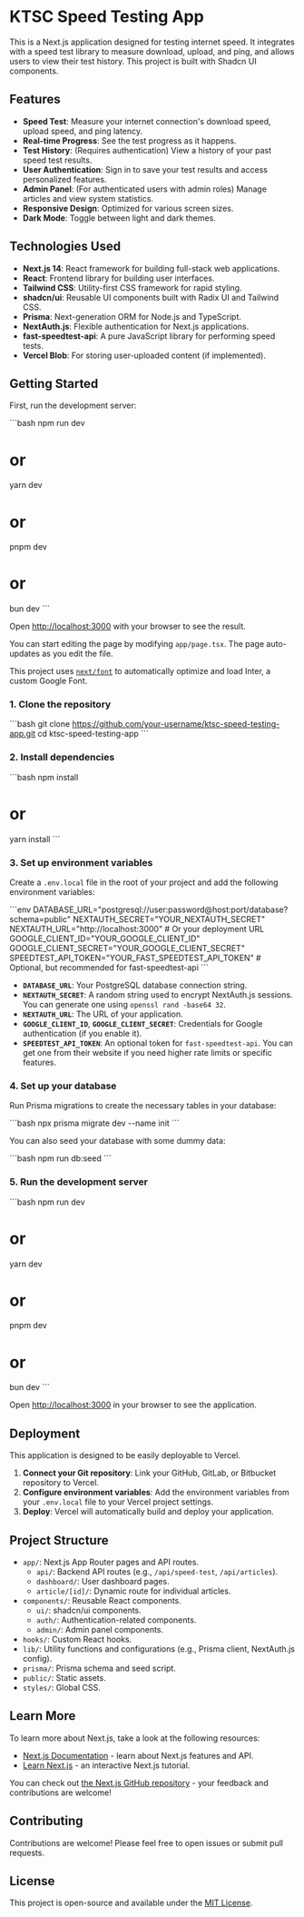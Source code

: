 # KTSC Speed Testing App

This is a Next.js application designed for testing internet speed. It integrates with a speed test library to measure download, upload, and ping, and allows users to view their test history. This project is built with Shadcn UI components.

## Features

- **Speed Test**: Measure your internet connection's download speed, upload speed, and ping latency.
- **Real-time Progress**: See the test progress as it happens.
- **Test History**: (Requires authentication) View a history of your past speed test results.
- **User Authentication**: Sign in to save your test results and access personalized features.
- **Admin Panel**: (For authenticated users with admin roles) Manage articles and view system statistics.
- **Responsive Design**: Optimized for various screen sizes.
- **Dark Mode**: Toggle between light and dark themes.

## Technologies Used

- **Next.js 14**: React framework for building full-stack web applications.
- **React**: Frontend library for building user interfaces.
- **Tailwind CSS**: Utility-first CSS framework for rapid styling.
- **shadcn/ui**: Reusable UI components built with Radix UI and Tailwind CSS.
- **Prisma**: Next-generation ORM for Node.js and TypeScript.
- **NextAuth.js**: Flexible authentication for Next.js applications.
- **fast-speedtest-api**: A pure JavaScript library for performing speed tests.
- **Vercel Blob**: For storing user-uploaded content (if implemented).

## Getting Started

First, run the development server:

\`\`\`bash
npm run dev
# or
yarn dev
# or
pnpm dev
# or
bun dev
\`\`\`

Open [http://localhost:3000](http://localhost:3000) with your browser to see the result.

You can start editing the page by modifying `app/page.tsx`. The page auto-updates as you edit the file.

This project uses [`next/font`](https://nextjs.org/docs/basic-features/font-optimization) to automatically optimize and load Inter, a custom Google Font.

### 1. Clone the repository

\`\`\`bash
git clone https://github.com/your-username/ktsc-speed-testing-app.git
cd ktsc-speed-testing-app
\`\`\`

### 2. Install dependencies

\`\`\`bash
npm install
# or
yarn install
\`\`\`

### 3. Set up environment variables

Create a `.env.local` file in the root of your project and add the following environment variables:

\`\`\`env
DATABASE_URL="postgresql://user:password@host:port/database?schema=public"
NEXTAUTH_SECRET="YOUR_NEXTAUTH_SECRET"
NEXTAUTH_URL="http://localhost:3000" # Or your deployment URL
GOOGLE_CLIENT_ID="YOUR_GOOGLE_CLIENT_ID"
GOOGLE_CLIENT_SECRET="YOUR_GOOGLE_CLIENT_SECRET"
SPEEDTEST_API_TOKEN="YOUR_FAST_SPEEDTEST_API_TOKEN" # Optional, but recommended for fast-speedtest-api
\`\`\`

-   **`DATABASE_URL`**: Your PostgreSQL database connection string.
-   **`NEXTAUTH_SECRET`**: A random string used to encrypt NextAuth.js sessions. You can generate one using `openssl rand -base64 32`.
-   **`NEXTAUTH_URL`**: The URL of your application.
-   **`GOOGLE_CLIENT_ID`**, **`GOOGLE_CLIENT_SECRET`**: Credentials for Google authentication (if you enable it).
-   **`SPEEDTEST_API_TOKEN`**: An optional token for `fast-speedtest-api`. You can get one from their website if you need higher rate limits or specific features.

### 4. Set up your database

Run Prisma migrations to create the necessary tables in your database:

\`\`\`bash
npx prisma migrate dev --name init
\`\`\`

You can also seed your database with some dummy data:

\`\`\`bash
npm run db:seed
\`\`\`

### 5. Run the development server

\`\`\`bash
npm run dev
# or
yarn dev
# or
pnpm dev
# or
bun dev
\`\`\`

Open [http://localhost:3000](http://localhost:3000) in your browser to see the application.

## Deployment

This application is designed to be easily deployable to Vercel.

1.  **Connect your Git repository**: Link your GitHub, GitLab, or Bitbucket repository to Vercel.
2.  **Configure environment variables**: Add the environment variables from your `.env.local` file to your Vercel project settings.
3.  **Deploy**: Vercel will automatically build and deploy your application.

## Project Structure

-   `app/`: Next.js App Router pages and API routes.
    -   `api/`: Backend API routes (e.g., `/api/speed-test`, `/api/articles`).
    -   `dashboard/`: User dashboard pages.
    -   `article/[id]/`: Dynamic route for individual articles.
-   `components/`: Reusable React components.
    -   `ui/`: shadcn/ui components.
    -   `auth/`: Authentication-related components.
    -   `admin/`: Admin panel components.
-   `hooks/`: Custom React hooks.
-   `lib/`: Utility functions and configurations (e.g., Prisma client, NextAuth.js config).
-   `prisma/`: Prisma schema and seed script.
-   `public/`: Static assets.
-   `styles/`: Global CSS.

## Learn More

To learn more about Next.js, take a look at the following resources:

- [Next.js Documentation](https://nextjs.org/docs) - learn about Next.js features and API.
- [Learn Next.js](https://nextjs.org/learn) - an interactive Next.js tutorial.

You can check out [the Next.js GitHub repository](https://github.com/vercel/next.js/) - your feedback and contributions are welcome!

## Contributing

Contributions are welcome! Please feel free to open issues or submit pull requests.

## License

This project is open-source and available under the [MIT License](LICENSE).
